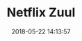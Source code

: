 ---
layout: post
title: "Netflix Zuul"
date: 2018-05-22 14:13:57
image: 'https://adongs.github.io/assets/img/resources/netflix-zuul.png'
description: 学习Netflix Zuul
category: 'Netflix Zuul'
tags:
- Spring boot
- Spring
- Spring Cloud
- Netflix Zuul
introduction: Netflix Zuul(动态路由)搭建和理解
---